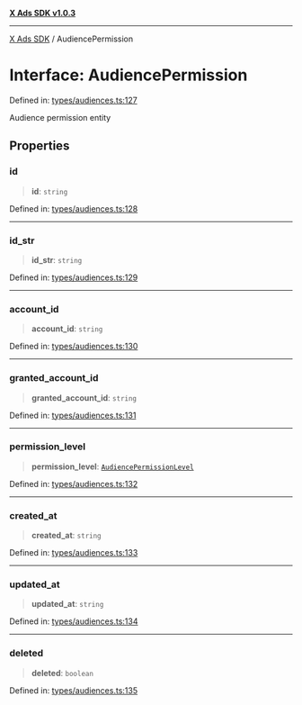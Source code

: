 [**X Ads SDK v1.0.3**](../README.md)

***

[X Ads SDK](../globals.md) / AudiencePermission

# Interface: AudiencePermission

Defined in: [types/audiences.ts:127](https://github.com/kage1020/x-ads-sdk/blob/main/src/types/audiences.ts#L127)

Audience permission entity

## Properties

### id

> **id**: `string`

Defined in: [types/audiences.ts:128](https://github.com/kage1020/x-ads-sdk/blob/main/src/types/audiences.ts#L128)

***

### id\_str

> **id\_str**: `string`

Defined in: [types/audiences.ts:129](https://github.com/kage1020/x-ads-sdk/blob/main/src/types/audiences.ts#L129)

***

### account\_id

> **account\_id**: `string`

Defined in: [types/audiences.ts:130](https://github.com/kage1020/x-ads-sdk/blob/main/src/types/audiences.ts#L130)

***

### granted\_account\_id

> **granted\_account\_id**: `string`

Defined in: [types/audiences.ts:131](https://github.com/kage1020/x-ads-sdk/blob/main/src/types/audiences.ts#L131)

***

### permission\_level

> **permission\_level**: [`AudiencePermissionLevel`](../type-aliases/AudiencePermissionLevel.md)

Defined in: [types/audiences.ts:132](https://github.com/kage1020/x-ads-sdk/blob/main/src/types/audiences.ts#L132)

***

### created\_at

> **created\_at**: `string`

Defined in: [types/audiences.ts:133](https://github.com/kage1020/x-ads-sdk/blob/main/src/types/audiences.ts#L133)

***

### updated\_at

> **updated\_at**: `string`

Defined in: [types/audiences.ts:134](https://github.com/kage1020/x-ads-sdk/blob/main/src/types/audiences.ts#L134)

***

### deleted

> **deleted**: `boolean`

Defined in: [types/audiences.ts:135](https://github.com/kage1020/x-ads-sdk/blob/main/src/types/audiences.ts#L135)
